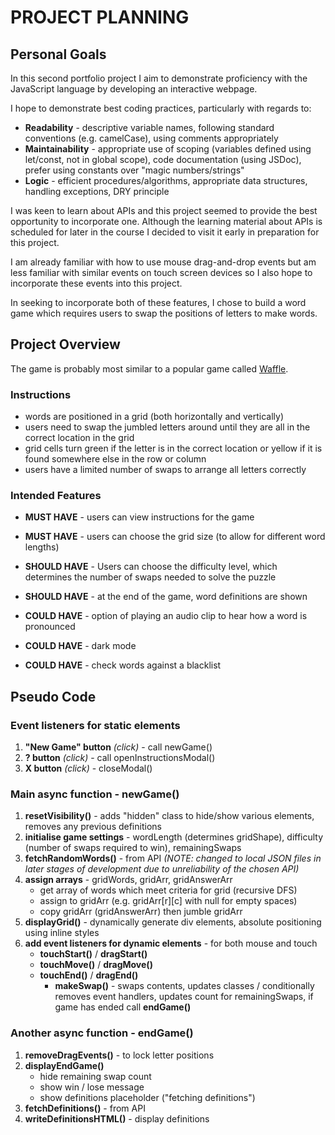 # PROJECT PLANNING

## Personal Goals
In this second portfolio project I aim to demonstrate proficiency with the JavaScript language by developing an interactive webpage.

I hope to demonstrate best coding practices, particularly with regards to:
- **Readability** - descriptive variable names, following standard conventions (e.g. camelCase), using comments appropriately
- **Maintainability** - appropriate use of scoping (variables defined using let/const, not in global scope), code documentation (using JSDoc), prefer using constants over "magic numbers/strings"
- **Logic** - efficient procedures/algorithms, appropriate data structures, handling exceptions, DRY principle

I was keen to learn about APIs and this project seemed to provide the best opportunity to incorporate one. Although the learning material about APIs is scheduled for later in the course I decided to visit it early in preparation for this project.

I am already familiar with how to use mouse drag-and-drop events but am less familiar with similar events on touch screen devices so I also hope to incorporate these events into this project.

In seeking to incorporate both of these features, I chose to build a word game which requires users to swap the positions of letters to make words.

## Project Overview

The game is probably most similar to a popular game called [Waffle](https://wafflegame.net/daily).

### Instructions
- words are positioned in a grid (both horizontally and vertically)
- users need to swap the jumbled letters around until they are all in the correct location in the grid
- grid cells turn green if the letter is in the correct location or yellow if it is found somewhere else in the row or column
- users have a limited number of swaps to arrange all letters correctly

### Intended Features

- **MUST HAVE** - users can view instructions for the game

- **MUST HAVE** - users can choose the grid size (to allow for different word lengths)

- **SHOULD HAVE** - Users can choose the difficulty level, which determines the number of swaps needed to solve the puzzle

- **SHOULD HAVE** - at the end of the game, word definitions are shown

- **COULD HAVE** - option of playing an audio clip to hear how a word is pronounced

- **COULD HAVE** - dark mode

- **COULD HAVE** - check words against a blacklist

## Pseudo Code
### Event listeners for static elements
1. **"New Game" button** *(click)* - call newGame()
2. **? button** *(click)* - call openInstructionsModal()
3. **X button** *(click)* - closeModal()

### Main async function - **newGame()**
1. **resetVisibility()** - adds "hidden" class to hide/show various elements, removes any previous definitions
2. **initialise game settings** - wordLength (determines gridShape), difficulty (number of swaps required to win), remainingSwaps
3. **fetchRandomWords()** - from API *(NOTE: changed to local JSON files in later stages of development due to unreliability of the chosen API)*
4. **assign arrays** - gridWords, gridArr, gridAnswerArr
    - get array of words which meet criteria for grid (recursive DFS)
    - assign to gridArr (e.g. gridArr[r][c] with null for empty spaces)
    - copy gridArr (gridAnswerArr) then jumble gridArr
5. **displayGrid()** - dynamically generate div elements, absolute positioning using inline styles
6. **add event listeners for dynamic elements** - for both mouse and touch
    - **touchStart()** / **dragStart()**
    - **touchMove()** / **dragMove()**
    - **touchEnd()** / **dragEnd()**
        - **makeSwap()** - swaps contents, updates classes / conditionally removes event handlers, updates count for remainingSwaps, if game has ended call **endGame()**

### Another async function - **endGame()**
1. **removeDragEvents()** - to lock letter positions
2. **displayEndGame()**
    - hide remaining swap count
    - show win / lose message
    - show definitions placeholder ("fetching definitions")
2. **fetchDefinitions()** - from API
3. **writeDefinitionsHTML()** - display definitions